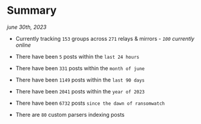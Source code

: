 
# Summary
_june 30th, 2023_

- Currently tracking `153` groups across `271` relays & mirrors - _`100` currently online_

- There have been `5` posts within the `last 24 hours`

- There have been `331` posts within the `month of june`

- There have been `1149` posts within the `last 90 days`

- There have been `2041` posts within the `year of 2023`

- There have been `6732` posts `since the dawn of ransomwatch`

- There are `80` custom parsers indexing posts
